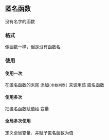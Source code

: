 ##  匿名函数 
没有名字的函数


###   格式
像函数一样，但是没有函数名



###   使用
####    使用一次
在匿名函数的末尾 添加`(参数列表)` 来调用该 匿名函数

####    使用多次
把匿名函数赋值给 变量

####    全局多次使用
定义全局变量，并赋予匿名函数为值
